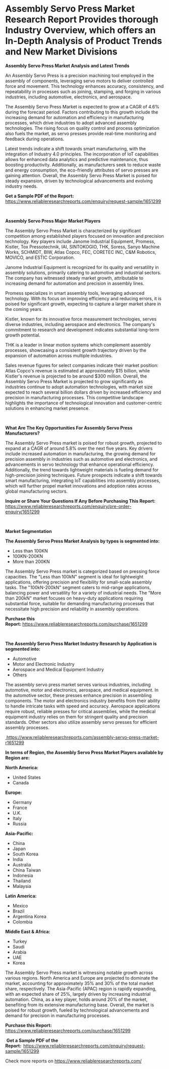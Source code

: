 <p><h1>Assembly Servo Press Market Research Report Provides thorough Industry Overview, which offers an In-Depth Analysis of Product Trends and New Market Divisions</h1></p><p><strong>Assembly Servo Press Market Analysis and Latest Trends</strong></p>
<p><p>An Assembly Servo Press is a precision machining tool employed in the assembly of components, leveraging servo motors to deliver controlled force and movement. This technology enhances accuracy, consistency, and repeatability in processes such as joining, stamping, and forging in various industries, including automotive, electronics, and aerospace.</p><p>The Assembly Servo Press Market is expected to grow at a CAGR of 4.6% during the forecast period. Factors contributing to this growth include the increasing demand for automation and efficiency in manufacturing processes, which drive industries to adopt advanced assembly technologies. The rising focus on quality control and process optimization also fuels the market, as servo presses provide real-time monitoring and feedback during operations.</p><p>Latest trends indicate a shift towards smart manufacturing, with the integration of Industry 4.0 principles. The incorporation of IoT capabilities allows for enhanced data analytics and predictive maintenance, thus boosting productivity. Additionally, as manufacturers seek to reduce waste and energy consumption, the eco-friendly attributes of servo presses are gaining attention. Overall, the Assembly Servo Press Market is poised for steady expansion, driven by technological advancements and evolving industry needs.</p></p>
<p><strong>Get a Sample PDF of the Report:&nbsp;</strong> <a href="https://www.reliableresearchreports.com/enquiry/request-sample/1651299?utm_campaign=3030&utm_medium=2&utm_source=Github&utm_content=ia&utm_term=08042025&utm_id=assembly-servo-press">https://www.reliableresearchreports.com/enquiry/request-sample/1651299</a></p>
<p>&nbsp;</p>
<p><strong>Assembly Servo Press Major Market Players</strong></p>
<p><p>The Assembly Servo Press Market is characterized by significant competition among established players focused on innovation and precision technology. Key players include Janome Industrial Equipment, Promess, Kistler, Tox Pressotechnik, IAI, SINTOKOGIO, THK, Soress, Sanyo Machine Works, SCHMIDT, BIW, Atlas Copco, FEC, CORETEC INC, C&M Robotics, MOVICO, and ESTIC Corporation.</p><p>Janome Industrial Equipment is recognized for its quality and versatility in assembly solutions, primarily catering to automotive and industrial sectors. The company has witnessed steady market growth, attributable to increasing demand for automation and precision in assembly lines.</p><p>Promess specializes in smart assembly tools, leveraging advanced technology. With its focus on improving efficiency and reducing errors, it is poised for significant growth, expecting to capture a larger market share in the coming years.</p><p>Kistler, known for its innovative force measurement technologies, serves diverse industries, including aerospace and electronics. The company's commitment to research and development indicates substantial long-term growth potential.</p><p>THK is a leader in linear motion systems which complement assembly processes, showcasing a consistent growth trajectory driven by the expansion of automation across multiple industries.</p><p>Sales revenue figures for select companies indicate their market position: Atlas Copco's revenue is estimated at approximately $15 billion, while Kistler's revenue is projected to be around $300 million. Overall, the Assembly Servo Press Market is projected to grow significantly as industries continue to adopt automation technologies, with market size expected to reach several billion dollars driven by increased efficiency and precision in manufacturing processes. This competitive landscape highlights the importance of technological innovation and customer-centric solutions in enhancing market presence.</p></p>
<p>&nbsp;</p>
<p><strong>What Are The Key Opportunities For Assembly Servo Press Manufacturers?</strong></p>
<p><p>The Assembly Servo Press market is poised for robust growth, projected to expand at a CAGR of around 5.8% over the next five years. Key drivers include increased automation in manufacturing, the growing demand for precision assembly in industries such as automotive and electronics, and advancements in servo technology that enhance operational efficiency. Additionally, the trend towards lightweight materials is fueling demand for high-precision joining techniques. Future prospects indicate a shift towards smart manufacturing, integrating IoT capabilities into assembly processes, which will further propel market innovations and adoption rates across global manufacturing sectors.</p></p>
<p><strong>Inquire or Share Your Questions If Any Before Purchasing This Report:</strong> <a href="https://www.reliableresearchreports.com/enquiry/pre-order-enquiry/1651299?utm_campaign=3030&utm_medium=2&utm_source=Github&utm_content=ia&utm_term=08042025&utm_id=assembly-servo-press">https://www.reliableresearchreports.com/enquiry/pre-order-enquiry/1651299</a></p>
<p>&nbsp;</p>
<p><strong>Market Segmentation</strong></p>
<p><strong>The Assembly Servo Press Market Analysis by types is segmented into:</strong></p>
<p><ul><li>Less than 100KN</li><li>100KN-200KN</li><li>More than 200KN</li></ul></p>
<p><p>The Assembly Servo Press market is categorized based on pressing force capacities. The "Less than 100kN" segment is ideal for lightweight applications, offering precision and flexibility for small-scale assembly tasks. The "100kN-200kN" segment caters to mid-range applications, balancing power and versatility for a variety of industrial needs. The "More than 200kN" market focuses on heavy-duty applications requiring substantial force, suitable for demanding manufacturing processes that necessitate high precision and reliability in assembly operations.</p></p>
<p><strong>Purchase this Report:&nbsp;</strong><a href="https://www.reliableresearchreports.com/purchase/1651299?utm_campaign=3030&utm_medium=2&utm_source=Github&utm_content=ia&utm_term=08042025&utm_id=assembly-servo-press">https://www.reliableresearchreports.com/purchase/1651299</a></p>
<p>&nbsp;</p>
<p><strong>The Assembly Servo Press Market Industry Research by Application is segmented into:</strong></p>
<p><ul><li>Automotive</li><li>Motor and Electronic Industry</li><li>Aerospace and Medical Equipment Industry</li><li>Others</li></ul></p>
<p><p>The assembly servo press market serves various industries, including automotive, motor and electronics, aerospace, and medical equipment. In the automotive sector, these presses enhance precision in assembling components. The motor and electronics industry benefits from their ability to handle intricate tasks with speed and accuracy. Aerospace applications require robust, reliable presses for critical assemblies, while the medical equipment industry relies on them for stringent quality and precision standards. Other sectors also utilize assembly servo presses for efficient assembly processes.</p></p>
<p><a href="https://www.reliableresearchreports.com/assembly-servo-press-market-r1651299?utm_campaign=3030&utm_medium=2&utm_source=Github&utm_content=ia&utm_term=08042025&utm_id=assembly-servo-press">&nbsp;https://www.reliableresearchreports.com/assembly-servo-press-market-r1651299</a></p>
<p><strong>In terms of Region, the Assembly Servo Press Market Players available by Region are:</strong></p>
<p>
    <p> <strong> North America: </strong>
        <ul>
            <li>United States</li>
            <li>Canada</li>
        </ul>
        </p> 
    <p> <strong> Europe: </strong>
        <ul>
            <li>Germany</li>
            <li>France</li>
            <li>U.K.</li>
            <li>Italy</li>
            <li>Russia</li>
        </ul>
        </p> 
    <p> <strong> Asia-Pacific: </strong>
        <ul>
            <li>China</li>
            <li>Japan</li>
            <li>South Korea</li>
            <li>India</li>
            <li>Australia</li>
            <li>China Taiwan</li>
            <li>Indonesia</li>
            <li>Thailand</li>
            <li>Malaysia</li>
        </ul>
        </p> 
    <p> <strong> Latin America: </strong>
        <ul>
            <li>Mexico</li>
            <li>Brazil</li>
            <li>Argentina Korea</li>
            <li>Colombia</li>
        </ul>
        </p> 
    <p> <strong> Middle East & Africa: </strong>
        <ul>
            <li>Turkey</li>
            <li>Saudi</li>
            <li>Arabia</li>
            <li>UAE</li>
            <li>Korea</li>
        </ul>
    </p>
    </p>
<p><p>The Assembly Servo Press market is witnessing notable growth across various regions. North America and Europe are projected to dominate the market, accounting for approximately 35% and 30% of the total market share, respectively. The Asia-Pacific (APAC) region is rapidly expanding, with an expected share of 25%, largely driven by increasing industrial automation. China, as a key player, holds around 20% of the market, benefiting from its extensive manufacturing base. Overall, the market is poised for robust growth, fueled by technological advancements and demand for precision in manufacturing processes.</p></p>
<p><strong>Purchase this Report: </strong><a href="https://www.reliableresearchreports.com/purchase/1651299?utm_campaign=3030&utm_medium=2&utm_source=Github&utm_content=ia&utm_term=08042025&utm_id=assembly-servo-press">https://www.reliableresearchreports.com/purchase/1651299</a></p>
<p>&nbsp;<strong>Get a Sample PDF of the Report:&nbsp;&nbsp;</strong><a href="https://www.reliableresearchreports.com/enquiry/request-sample/1651299?utm_campaign=3030&utm_medium=2&utm_source=Github&utm_content=ia&utm_term=08042025&utm_id=assembly-servo-press">https://www.reliableresearchreports.com/enquiry/request-sample/1651299</a></p>
<p><strong></strong></p>
<p>Check more reports on <a href="https://www.reliableresearchreports.com/?utm_campaign=3030&utm_medium=2&utm_source=Github&utm_content=ia&utm_term=08042025&utm_id=assembly-servo-press">https://www.reliableresearchreports.com/</a></p>